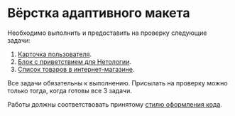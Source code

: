 # Вёрстка адаптивного макета

Необходимо выполнить и предоставить на проверку следующие задачи:

1. [Карточка пользователя](./user-card/).
2. [Блок с приветствием для Нетологии](./welcome-block/).
3. [Список товаров в интернет-магазине](./product-list/).

Все задачи обязательны к выполнению. Присылать на проверку можно только тогда, когда готовы все 3 задачи.

Работы должны соответствовать принятому [стилю оформления кода](https://github.com/netology-code/codestyle/tree/master/css).
